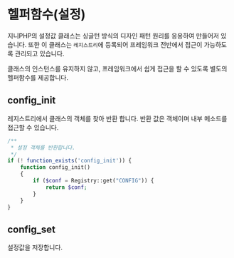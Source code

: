 # 헬퍼함수(설정)
지니PHP의 설정값 클래스는 싱글턴 방식의 디자인 패턴 원리를 응용하여 만들어저 있습니다.
또한 이 클래스는 `레지스트리`에 등록되어 프레임워크 전반에서 접근이 가능하도록 관리되고 있습니다.

클래스의 인스턴스를 유지하지 않고, 프레임워크에서 쉽게 접근을 할 수 있도록 별도의 헬퍼함수를 제공합니다.

## config_init
레지스트리에서 클래스의 객체를 찾아 반환 합니다.
반환 값은 객체이며 내부 메소드를 접근할 수 있습니다.

```php
/**
 * 설정 객체를 반환합니다.
 */
if (! function_exists('config_init')) {
    function config_init()
    {
        if ($conf = Registry::get("CONFIG")) {
            return $conf;
        }
    }
}
```

## config_set
설정값을 저장합니다.
